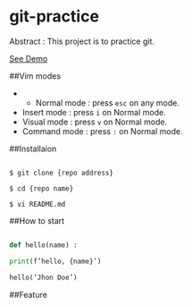 # git-practice


Abstract : This project is to practice git.

[See Demo](httpgits://www.google.com/)

##Vim modes

- - Normal mode : press `esc` on any mode.
- Insert mode : press `i` on Normal mode.
- Visual mode : press `v` on Normal mode.
- Command mode : press `:` on Normal mode.

##Installaion

```shell

$ git clone {repo address}

$ cd {repo name}

$ vi README.md

```

##How to start

```python

def hello(name) : 

print(f’hello, {name}’)

hello(’Jhon Doe’)

```

##Feature

